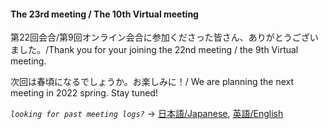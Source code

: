 #### The 23rd meeting / The 10th Virtual meeting

第22回会合/第9回オンライン会合に参加くださった皆さん、ありがとうございました。/Thank you for your joining the 22nd meeting / the 9th Virtual meeting.  

次回は春頃になるでしょうか。お楽しみに！/
We are planning the next meeting in 2022 spring.  Stay tuned!


*`looking for past meeting logs?`* → [日本語/Japanese](https://openchain-project.github.io/OpenChain-JWG/meeting-minutes.html), [英語/English](https://openchain-project.github.io/OpenChain-JWG/meeting-minutes_en.html)  
